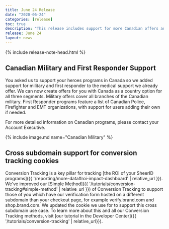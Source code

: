 ```yaml
---
title: June 24 Release
date: "2020-06-24"
categories: [release]
toc: true
description: "This release includes support for more Canadian offers and an improvement to one of our conversion tracking methods."
release: June 24
layout: news
---
```


{% include release-note-head.html %}


## Canadian Military and First Responder Support

You asked us to support your heroes programs in Canada so we added support for military and first responder to the medical support we already offer. We can now create offers for you with Canada as a country option for all three segments. Military offers cover all branches of the Canadian military. First Responder programs feature a list of Canadian Police, Firefighter and EMT organizations, with support for users adding their own if needed.

For more detailed information on Canadian programs, please contact your Account Executive.

{% include image.md name="Canadian Military" %}


## Cross subdomain support for conversion tracking cookies

Conversion Tracking is a key pillar for tracking [the ROI of your SheerID programs]({{ '/reporting/more-data#roi-impact-dashboard' | relative_url }}). We've improved our [Simple Method]({{ '/tutorials/conversion-tracking#simple-method' | relative_url }}) of Conversion Tracking to support those of you  which have our verification form hosted on a different subdomain than your checkout page, for example verify.brand.com and shop.brand.com. We updated the cookie we use for to support this cross subdomain use case. To learn more about this and all our Conversion Tracking methods, visit [our tutorial in the Developer Center]({{ '/tutorials/conversion-tracking' | relative_url}}).
